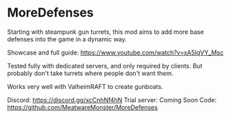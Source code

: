 ﻿# MoreDefenses

Starting with steampunk gun turrets, this mod aims to add more base defenses into the game in a dynamic way.

Showcase and full guide: https://www.youtube.com/watch?v=xA5IqVY_Msc

Tested fully with dedicated servers, and only required by clients. But probably don't take turrets where people don't want them.

Works very well with ValheimRAFT to create gunboats.

Discord: https://discord.gg/xcCnhNf4hN
Trial server: Coming Soon
Code: https://github.com/MeatwareMonster/MoreDefenses
